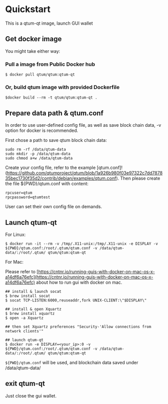 # Quickstart

This is a qtum-qt image, launch GUI wallet

## Get docker image

You might take either way:

### Pull a image from Public Docker hub

```
$ docker pull qtum/qtum:qtum-qt
```

### Or, build qtum image with provided Dockerfile

```
$docker build --rm -t qtum/qtum:qtum-qt .
```

## Prepare data path & qtum.conf

In order to use user-defined config file, as well as save block chain data, -v option for docker is recommended.

First chose a path to save qtum block chain data:

```
sudo rm -rf /data/qtum-data
sudo mkdir -p /data/qtum-data
sudo chmod a+w /data/qtum-data
```

Create your config file, refer to the example [qtum.conf]!(https://github.com/qtumproject/qtum/blob/1a926b980f03e97322c7dd787835bec1730f35d2/contrib/debian/examples/qtum.conf). Then please create the file ${PWD}/qtum.conf with content:

```
rpcuser=qtum
rpcpassword=qtumtest
```

User can set their own config file on demands.

## Launch qtum-qt

For Linux:

```
$ docker run -it --rm -v /tmp/.X11-unix:/tmp/.X11-unix -e DISPLAY -v ${PWD}/qtum.conf:/root/.qtum/qtum.conf -v /data/qtum-data/:/root/.qtum/ qtum/qtum:qtum-qt
```

For Mac:

Please refer to
[https://cntnr.io/running-guis-with-docker-on-mac-os-x-a14df6a76efc](https://cntnr.io/running-guis-with-docker-on-mac-os-x-a14df6a76efc) about how to run gui with docker on mac.

```
## install & launch socat
$ brew install socat
$ socat TCP-LISTEN:6000,reuseaddr,fork UNIX-CLIENT:\"$DISPLAY\"

## install & open Xquartz
$ brew install xquartz
$ open -a Xquartz

## then set Xquartz preferences "Security-'Allow connections from network clients'"

## launch qtum-qt 
$ docker run -e DISPLAY=<your_ip>:0 -v ${PWD}/qtum.conf:/root/.qtum/qtum.conf -v /data/qtum-data/:/root/.qtum/ qtum/qtum:qtum-qt

```


`${PWD}/qtum.conf` will be used, and blockchain data saved under /data/qtum-data/


## exit qtum-qt

Just close the gui wallet.


